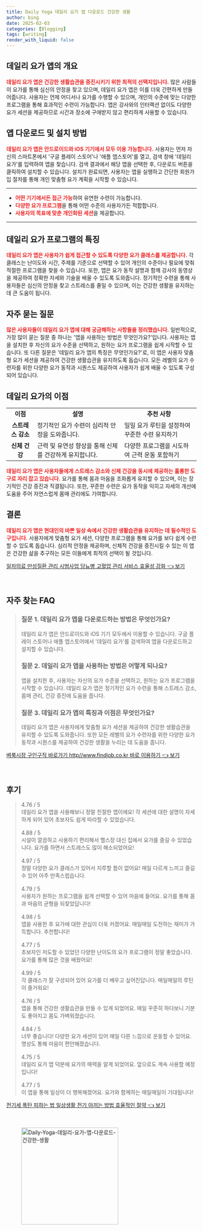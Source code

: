 ```yaml
---
title: Daily Yoga 데일리 요가 앱 다운로드 건강한 생활
author: bing
date: 2025-02-03
categories: [Blogging]
tags: [writing]
render_with_liquid: false
---
```



<h2 id='데일리 요가 앱의 개요'>데일리 요가 앱의 개요</h2>

<p><b><span style="color: #ee2323;">데일리 요가 앱은 건강한 생활습관을 증진시키기 위한 최적의 선택지입니다.</span></b> 많은 사람들이 요가를 통해 심신의 안정을 찾고 있으며, 데일리 요가 앱은 이를 더욱 간편하게 만들어줍니다. 사용자는 언제 어디서나 요가를 수행할 수 있으며, 개인의 수준에 맞는 다양한 프로그램을 통해 효과적인 수련이 가능합니다. 앱은 강사와의 인터랙션 없이도 다양한 요가 세션을 제공하므로 시간과 장소에 구애받지 않고 편리하게 사용할 수 있습니다.</p>

<h2 id='앱 다운로드 및 설치 방법'>앱 다운로드 및 설치 방법</h2>

<p><b><span style="color: #ee2323;">데일리 요가 앱은 안드로이드와 iOS 기기에서 모두 이용 가능합니다.</span></b> 사용자는 먼저 자신의 스마트폰에서 '구글 플레이 스토어'나 '애플 앱스토어'를 열고, 검색 창에 '데일리 요가'를 입력하여 앱을 찾습니다. 검색 결과에서 해당 앱을 선택한 후, 다운로드 버튼을 클릭하여 설치할 수 있습니다. 설치가 완료되면, 사용자는 앱을 실행하고 간단한 회원가입 절차를 통해 개인 맞춤형 요가 계획을 시작할 수 있습니다.</p>

<hr />

<ul>
    <li><b><span style="color: #ee2323;">어떤 기기에서든 접근 가능</span></b>하여 유연한 수련이 가능합니다.</li>
    <li><b><span style="color: #ee2323;">다양한 요가 프로그램</span></b>을 통해 어떤 수준의 사용자가든 적합합니다.</li>
    <li><b><span style="color: #ee2323;">사용자의 목표에 맞춘 개인화된 세션</span></b>을 제공합니다.</li>
</ul>

<hr />

<h2 id='데일리 요가 프로그램의 특징'>데일리 요가 프로그램의 특징</h2>

<p><b><span style="color: #ee2323;">데일리 요가 앱은 사용자가 쉽게 접근할 수 있도록 다양한 요가 클래스를 제공합니다.</span></b> 각 클래스는 난이도와 시간, 주제를 기준으로 선택할 수 있어 개인의 수준이나 필요에 맞춰 적절한 프로그램을 찾을 수 있습니다. 또한, 앱은 요가 동작 설명과 함께 강사의 동영상을 제공하여 정확한 자세와 기술을 배울 수 있도록 도와줍니다. 정기적인 수련을 통해 사용자들은 심신의 안정을 찾고 스트레스를 줄일 수 있으며, 이는 건강한 생활을 유지하는 데 큰 도움이 됩니다.</p>

<h2 id='자주 묻는 질문'>자주 묻는 질문</h2>

<p><b><span style="color: #ee2323;">많은 사용자들이 데일리 요가 앱에 대해 궁금해하는 사항들을 정리했습니다.</span></b> 일반적으로, 가장 많이 묻는 질문 중 하나는 '앱을 사용하는 방법은 무엇인가요?'입니다. 사용자는 앱을 설치한 후 자신의 요가 수준을 선택하고, 원하는 요가 프로그램을 쉽게 시작할 수 있습니다. 또 다른 질문은 '데일리 요가 앱의 특징은 무엇인가요?'로, 이 앱은 사용자 맞춤형 요가 세션을 제공하여 건강한 생활습관을 유지하도록 돕습니다. 모든 레벨의 요가 수련자를 위한 다양한 요가 동작과 시퀀스도 제공하여 사용자가 쉽게 배울 수 있도록 구성되어 있습니다.</p>

<h2 id='데일리 요가의 이점'>데일리 요가의 이점</h2>

<table>
    <tr>
        <td style="text-align: center; height: 17px;"><b>이점</b></td>
        <td style="text-align: center; height: 17px;"><b>설명</b></td>
        <td style="text-align: center; height: 17px;"><b>추천 사항</b></td>
    </tr>
    <tr>
        <td style="text-align: center; height: 17px;"><b>스트레스 감소</b></td>
        <td>정기적인 요가 수련이 심리적 안정을 도와줍니다.</td>
        <td>일일 요가 루틴을 설정하여 꾸준한 수련 유지하기</td>
    </tr>
    <tr>
        <td style="text-align: center; height: 17px;"><b>신체 건강</b></td>
        <td>근력 및 유연성 향상을 통해 신체를 건강하게 유지합니다.</td>
        <td>다양한 프로그램을 시도하여 근력 운동 포함하기</td>
    </tr>
</table>

<p><b><span style="color: #ee2323;">데일리 요가 앱은 사용자들에게 스트레스 감소와 신체 건강을 동시에 제공하는 훌륭한 도구로 자리 잡고 있습니다.</span></b> 요가를 통해 몸과 마음을 조화롭게 유지할 수 있으며, 이는 장기적인 건강 증진과 직결됩니다. 또한, 꾸준한 수련은 요가 동작을 익히고 자세의 개선에 도움을 주어 자연스럽게 몸매 관리에도 기여합니다.</p>

<h2 id='결론'>결론</h2>

<p><b><span style="color: #ee2323;">데일리 요가 앱은 현대인의 바쁜 일상 속에서 건강한 생활습관을 유지하는 데 필수적인 도구입니다.</span></b> 사용자에게 맞춤형 요가 세션, 다양한 프로그램을 통해 요가를 보다 쉽게 수련할 수 있도록 돕습니다. 심리적 안정을 제공하며, 신체적 건강을 증진시킬 수 있는 이 앱은 건강한 삶을 추구하는 모든 이들에게 최적의 선택이 될 것입니다.</p>


<p><a class="click-button" title="일차의료 만성질환 관리 시범사업 당뇨병 고혈압 관리 서비스 효율성 강화" href="https://adkhouse.github.io/posts/%EC%9D%BC%EC%B0%A8%EC%9D%98%EB%A3%8C-%EB%A7%8C%EC%84%B1%EC%A7%88%ED%99%98-%EA%B4%80%EB%A6%AC-%EC%8B%9C%EB%B2%94%EC%82%AC%EC%97%85-%EB%8B%B9%EB%87%A8%EB%B3%91-%EA%B3%A0%ED%98%88%EC%95%95-%EA%B4%80%EB%A6%AC-%EC%84%9C%EB%B9%84%EC%8A%A4-%ED%9A%A8%EC%9C%A8%EC%84%B1-%EA%B0%95%ED%99%94/" rel="dofollow">일차의료 만성질환 관리 시범사업 당뇨병 고혈압 관리 서비스 효율성 강화 👈 보기</a></p><br>
<h2 id='자주_찾는_FAQ'>자주 찾는 FAQ</h2>
<div itemscope="" itemtype="https://schema.org/FAQPage"> 
<blockquote> 
<div itemscope="" itemprop="mainEntity" itemtype="https://schema.org/Question"> 
<h3 itemprop="name">질문 1. 데일리 요가 앱을 다운로드하는 방법은 무엇인가요?</h3> 
<div itemscope="" itemprop="acceptedAnswer" itemtype="https://schema.org/Answer"> 
<span itemprop="text"> 
<p>데일리 요가 앱은 안드로이드와 iOS 기기 모두에서 이용할 수 있습니다. 구글 플레이 스토어나 애플 앱스토어에서 '데일리 요가'를 검색하여 앱을 다운로드하고 설치할 수 있습니다.</p> 
</span> 
</div> 
</div> 
<div itemscope="" itemprop="mainEntity" itemtype="https://schema.org/Question"> 
<h3 itemprop="name">질문 2. 데일리 요가 앱을 사용하는 방법은 어떻게 되나요?</h3> 
<div itemscope="" itemprop="acceptedAnswer" itemtype="https://schema.org/Answer"> 
<span itemprop="text"> 
<p>앱을 설치한 후, 사용자는 자신의 요가 수준을 선택하고, 원하는 요가 프로그램을 시작할 수 있습니다. 데일리 요가 앱은 정기적인 요가 수련을 통해 스트레스 감소, 몸매 관리, 건강 증진에 도움을 줍니다.</p> 
</span> 
</div> 
</div> 
<div itemscope="" itemprop="mainEntity" itemtype="https://schema.org/Question"> 
<h3 itemprop="name">질문 3. 데일리 요가 앱의 특징과 이점은 무엇인가요?</h3> 
<div itemscope="" itemprop="acceptedAnswer" itemtype="https://schema.org/Answer"> 
<span itemprop="text"> 
<p>데일리 요가 앱은 사용자에게 맞춤형 요가 세션을 제공하여 건강한 생활습관을 유지할 수 있도록 도와줍니다. 또한 모든 레벨의 요가 수련자를 위한 다양한 요가 동작과 시퀀스를 제공하여 건강한 생활을 누리는 데 도움을 줍니다.</p> 
</span> 
</div> 
</div> 
</blockquote> 
</div>
<p><a class="click-button" title="벼룩시장 구인구직 바로가기 http//www.findjob.co.kr 바로 이용하기" href="https://adkhouse.github.io/posts/%EB%B2%BC%EB%A3%A9%EC%8B%9C%EC%9E%A5-%EA%B5%AC%EC%9D%B8%EA%B5%AC%EC%A7%81-%EB%B0%94%EB%A1%9C%EA%B0%80%EA%B8%B0-httpwww.findjob.co.kr-%EB%B0%94%EB%A1%9C-%EC%9D%B4%EC%9A%A9%ED%95%98%EA%B8%B0/" rel="dofollow">벼룩시장 구인구직 바로가기 http//www.findjob.co.kr 바로 이용하기 👈 보기</a></p><br>
<h2 id='후기'>후기</h2>
<div itemscope itemtype="https://schema.org/Product">
  <blockquote>
  <div itemprop="review" itemscope itemtype="https://schema.org/Review">
      <div itemprop="reviewRating" itemscope itemtype="https://schema.org/Rating"> <span itemprop="ratingValue">4.76</span> / <span itemprop="bestRating">5</span> </div>
      <span itemprop="reviewBody">데일리 요가 앱을 사용해보니 정말 친절한 앱이에요! 각 세션에 대한 설명이 자세하게 되어 있어 초보자도 쉽게 따라할 수 있었습니다.</span>
  </div>
  <br>
  <div itemprop="review" itemscope itemtype="https://schema.org/Review">
      <div itemprop="reviewRating" itemscope itemtype="https://schema.org/Rating"> <span itemprop="ratingValue">4.88</span> / <span itemprop="bestRating">5</span> </div>
      <span itemprop="reviewBody">시설이 깔끔하고 사용하기 편리해서 헬스장 대신 집에서 요가를 즐길 수 있었습니다. 요가를 하면서 스트레스도 많이 해소되었어요!</span>
  </div>
  <br>
  <div itemprop="review" itemscope itemtype="https://schema.org/Review">
      <div itemprop="reviewRating" itemscope itemtype="https://schema.org/Rating"> <span itemprop="ratingValue">4.97</span> / <span itemprop="bestRating">5</span> </div>
      <span itemprop="reviewBody">정말 다양한 요가 클래스가 있어서 지루할 틈이 없어요! 매일 다르게 느끼고 즐길 수 있어 아주 만족스럽습니다.</span>
  </div>
  <br>
  <div itemprop="review" itemscope itemtype="https://schema.org/Review">
      <div itemprop="reviewRating" itemscope itemtype="https://schema.org/Rating"> <span itemprop="ratingValue">4.79</span> / <span itemprop="bestRating">5</span> </div>
      <span itemprop="reviewBody">사용자가 원하는 프로그램을 쉽게 선택할 수 있어 마음에 들어요. 요가를 통해 몸과 마음의 균형을 되찾았답니다!</span>
  </div>
  <br>
  <div itemprop="review" itemscope itemtype="https://schema.org/Review">
      <div itemprop="reviewRating" itemscope itemtype="https://schema.org/Rating"> <span itemprop="ratingValue">4.98</span> / <span itemprop="bestRating">5</span> </div>
      <span itemprop="reviewBody">앱을 사용한 후 요가에 대한 관심이 더욱 커졌어요. 매일매일 도전하는 재미가 가득합니다. 추천합니다!</span>
  </div>
  <br>
  <div itemprop="review" itemscope itemtype="https://schema.org/Review">
      <div itemprop="reviewRating" itemscope itemtype="https://schema.org/Rating"> <span itemprop="ratingValue">4.77</span> / <span itemprop="bestRating">5</span> </div>
      <span itemprop="reviewBody">초보자인 저도할 수 있었던 다양한 난이도의 요가 프로그램이 정말 좋았습니다. 요가를 통해 많은 것을 배웠어요!</span>
  </div>
  <br>
  <div itemprop="review" itemscope itemtype="https://schema.org/Review">
      <div itemprop="reviewRating" itemscope itemtype="https://schema.org/Rating"> <span itemprop="ratingValue">4.99</span> / <span itemprop="bestRating">5</span> </div>
      <span itemprop="reviewBody">각 클래스가 잘 구성되어 있어 요가를 더 배우고 싶어진답니다. 매일매일의 루틴이 즐거워요!</span>
  </div>
  <br>
  <div itemprop="review" itemscope itemtype="https://schema.org/Review">
      <div itemprop="reviewRating" itemscope itemtype="https://schema.org/Rating"> <span itemprop="ratingValue">4.76</span> / <span itemprop="bestRating">5</span> </div>
      <span itemprop="reviewBody">앱을 통해 건강한 생활습관을 만들 수 있게 되었어요. 매일 꾸준히 하다보니 기분도 좋아지고 몸도 가벼워졌습니다.</span>
  </div>
  <br>
  <div itemprop="review" itemscope itemtype="https://schema.org/Review">
      <div itemprop="reviewRating" itemscope itemtype="https://schema.org/Rating"> <span itemprop="ratingValue">4.84</span> / <span itemprop="bestRating">5</span> </div>
      <span itemprop="reviewBody">너무 좋습니다! 다양한 요가 세션이 있어 매일 다른 느낌으로 운동할 수 있어요. 명상도 통해 마음이 편안해졌습니다.</span>
  </div>
  <br>
  <div itemprop="review" itemscope itemtype="https://schema.org/Review">
      <div itemprop="reviewRating" itemscope itemtype="https://schema.org/Rating"> <span itemprop="ratingValue">4.75</span> / <span itemprop="bestRating">5</span> </div>
      <span itemprop="reviewBody">데일리 요가 앱 덕분에 요가의 매력을 알게 되었어요. 앞으로도 계속 사용할 예정입니다!</span>
  </div>
  <br>
  <div itemprop="review" itemscope itemtype="https://schema.org/Review">
      <div itemprop="reviewRating" itemscope itemtype="https://schema.org/Rating"> <span itemprop="ratingValue">4.77</span> / <span itemprop="bestRating">5</span> </div>
      <span itemprop="reviewBody">이 앱을 통해 일상이 더 행복해졌어요. 요가와 함께하는 매일매일이 기대됩니다!</span>
  </div>
  </blockquote>
</div>
<p><a class="click-button" title="전기세 폭탄 피하는 법 일상생활 전기 아끼는 방법 효율적인 절약" href="https://adkhouse.github.io/posts/%EC%A0%84%EA%B8%B0%EC%84%B8-%ED%8F%AD%ED%83%84-%ED%94%BC%ED%95%98%EB%8A%94-%EB%B2%95-%EC%9D%BC%EC%83%81%EC%83%9D%ED%99%9C-%EC%A0%84%EA%B8%B0-%EC%95%84%EB%81%BC%EB%8A%94-%EB%B0%A9%EB%B2%95-%ED%9A%A8%EC%9C%A8%EC%A0%81%EC%9D%B8-%EC%A0%88%EC%95%BD/" rel="dofollow">전기세 폭탄 피하는 법 일상생활 전기 아끼는 방법 효율적인 절약 👈 보기</a></p><br>
<figure class="image"><img src="https://adkhouse.github.io/assets/img/thumbnail/Daily-Yoga-데일리-요가-앱-다운로드-건강한-생활.webp" alt="Daily-Yoga-데일리-요가-앱-다운로드-건강한-생활" width="256" height="256"></figure>